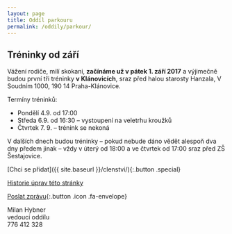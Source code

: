 ```yaml
---
layout: page
title: Oddíl parkouru
permalink: /oddily/parkour/
---
```


## Tréninky od září

Vážení rodiče, milí skokani, **začínáme už v pátek 1. září 2017** a výjimečně budou první tři tréninky **v Klánovicích**, sraz před halou starosty Hanzala, V Soudním 1000, 190 14 Praha-Klánovice.

Termíny tréninků:

* Pondělí 4.9. od 17:00
* Středa 6.9. od 16:30 – vystoupení na veletrhu kroužků
* Čtvrtek 7. 9. – trénink se nekoná

V dalších dnech budou tréninky – pokud nebude dáno vědět alespoň dva dny předem jinak – vždy v úterý od 18:00 a ve čtvrtek od 17:00 sraz před ZŠ Šestajovice.

[Chci se přidat]({{ site.baseurl }}/clenstvi/){:.button .special}


[Historie úprav této stránky](https://github.com/milanhybner/sokolsestajovice.cz/commits/gh-pages/oddily/parkour)

[Poslat zprávu](#f){:.button .icon .fa-envelope}

Milan Hybner  
vedoucí oddílu  
776 412 328


